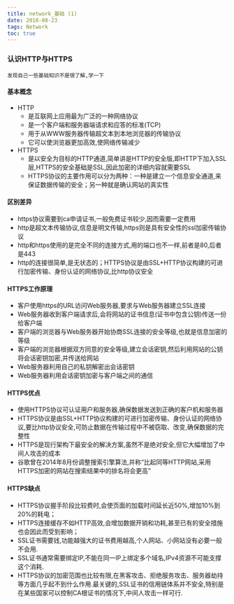 ```yaml
---
title: network_基础 (1)
date: 2018-08-23
tags: Network
toc: true
---
```


### 认识HTTP与HTTPS
    发现自己一些基础知识不是很了解,学一下

<!-- more -->

#### 基本概念
- HTTP
    * 是互联网上应用最为广泛的一种网络协议
    * 是一个客户端和服务器端请求和应答的标准(TCP)
    * 用于从WWW服务器传输超文本到本地浏览器的传输协议
    * 它可以使浏览器更加高效,使网络传输减少
- HTTPS
    * 是以安全为目标的HTTP通道,简单讲是HTTP的安全版,即HTTP下加入SSL层,HTTPS的安全基础是SSL,因此加密的详细内容就需要SSL
    * HTTPS协议的主要作用可以分为两种：一种是建立一个信息安全通道,来保证数据传输的安全；另一种就是确认网站的真实性

#### 区别差异
- https协议需要到ca申请证书,一般免费证书较少,因而需要一定费用
- http是超文本传输协议,信息是明文传输,https则是具有安全性的ssl加密传输协议
- http和https使用的是完全不同的连接方式,用的端口也不一样,前者是80,后者是443
- http的连接很简单,是无状态的；HTTPS协议是由SSL+HTTP协议构建的可进行加密传输、身份认证的网络协议,比http协议安全

#### HTTPS工作原理
- 客户使用https的URL访问Web服务器,要求与Web服务器建立SSL连接
- Web服务器收到客户端请求后,会将网站的证书信息(证书中包含公钥)传送一份给客户端
- 客户端的浏览器与Web服务器开始协商SSL连接的安全等级,也就是信息加密的等级
- 客户端的浏览器根据双方同意的安全等级,建立会话密钥,然后利用网站的公钥将会话密钥加密,并传送给网站
- Web服务器利用自己的私钥解密出会话密钥
- Web服务器利用会话密钥加密与客户端之间的通信

#### HTTPS优点
- 使用HTTPS协议可认证用户和服务器,确保数据发送到正确的客户机和服务器
- HTTPS协议是由SSL+HTTP协议构建的可进行加密传输、身份认证的网络协议,要比http协议安全,可防止数据在传输过程中不被窃取、改变,确保数据的完整性
- HTTPS是现行架构下最安全的解决方案,虽然不是绝对安全,但它大幅增加了中间人攻击的成本
- 谷歌曾在2014年8月份调整搜索引擎算法,并称“比起同等HTTP网站,采用HTTPS加密的网站在搜索结果中的排名将会更高”

#### HTTPS缺点
- HTTPS协议握手阶段比较费时,会使页面的加载时间延长近50%,增加10%到20%的耗电；
- HTTPS连接缓存不如HTTP高效,会增加数据开销和功耗,甚至已有的安全措施也会因此而受到影响；
- SSL证书需要钱,功能越强大的证书费用越高,个人网站、小网站没有必要一般不会用.
- SSL证书通常需要绑定IP,不能在同一IP上绑定多个域名,IPv4资源不可能支撑这个消耗.
- HTTPS协议的加密范围也比较有限,在黑客攻击、拒绝服务攻击、服务器劫持等方面几乎起不到什么作用.最关键的,SSL证书的信用链体系并不安全,特别是在某些国家可以控制CA根证书的情况下,中间人攻击一样可行.

